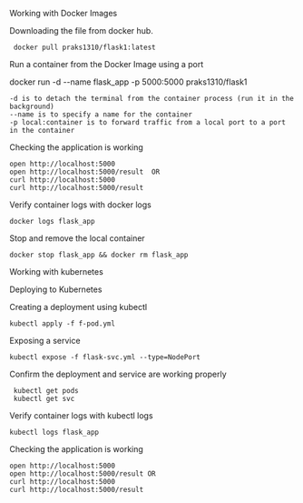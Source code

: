 Working with Docker Images

Downloading the file from docker hub.

     docker pull praks1310/flask1:latest

Run a container from the Docker Image using a port

  docker run -d --name flask_app -p 5000:5000 praks1310/flask1

    -d is to detach the terminal from the container process (run it in the background)
    --name is to specify a name for the container
    -p local:container is to forward traffic from a local port to a port in the container

Checking the application is working

    open http://localhost:5000
    open http://localhost:5000/result  OR
    curl http://localhost:5000
    curl http://localhost:5000/result

Verify container logs with docker logs

    docker logs flask_app

Stop and remove the local container

    docker stop flask_app && docker rm flask_app



Working with kubernetes

Deploying to Kubernetes

Creating a deployment using kubectl

    kubectl apply -f f-pod.yml

Exposing a service

    kubectl expose -f flask-svc.yml --type=NodePort

Confirm the deployment and service are working properly

     kubectl get pods
     kubectl get svc

Verify container logs with kubectl logs

    kubectl logs flask_app

Checking the application is working

    open http://localhost:5000
    open http://localhost:5000/result OR
    curl http://localhost:5000
    curl http://localhost:5000/result
